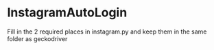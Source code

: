 # InstagramAutoLogin

Fill in the 2 required places in instagram.py and keep them in the same folder as geckodriver
